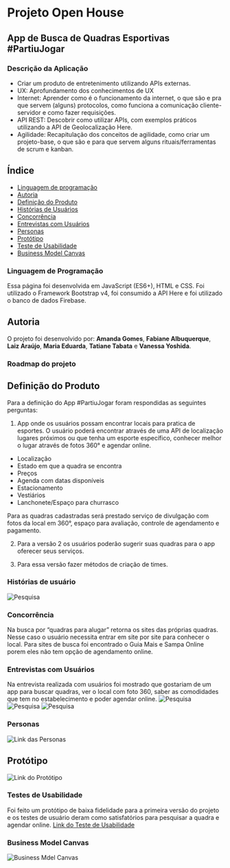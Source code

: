 # Projeto Open House
## App de Busca de Quadras Esportivas #PartiuJogar

### Descrição da Aplicação
* Criar um produto de entretenimento utilizando APIs externas.
* UX: Aprofundamento dos conhecimentos de UX
* Internet: Aprender como é o funcionamento da internet, o que são e pra que servem (alguns) protocolos, como funciona a comunicação cliente-servidor e como fazer requisições.
* API REST: Descobrir como utilizar APIs, com exemplos práticos utilizando a API de Geolocalização Here. 
* Agilidade: Recapitulação dos conceitos de agilidade, como criar um projeto-base, o que são e para que servem alguns rituais/ferramentas de scrum e kanban.


## Índice

* [Linguagem de programação](#Linguagem-de-programação)
* [Autoria](#Autoria)
* [Definição do Produto](#Definição-do-produto)
* [Histórias de Usuários](#Histórias-de-Usuários)
* [Concorrência](#Concorrência)
* [Entrevistas com Usuários](#Entrevistas-com-Usuários)
* [Personas](#Personas)
* [Protótipo](#Protótipo)
* [Teste de Usabilidade](#Teste-de-usabilidade)
* [Business Model Canvas](#Business-Model-Canvas)


### Linguagem de Programação
Essa página foi desenvolvida em JavaScript (ES6+), HTML e CSS.
Foi utilizado o Framework Bootstrap v4, foi consumido a API Here e foi utilizado o banco de dados Firebase.


## Autoria
O projeto foi desenvolvido por: **Amanda Gomes**, **Fabiane Albuquerque**, **Laiz Araújo**, **Maria Eduarda**, **Tatiane Tabata** e **Vanessa Yoshida**.


### Roadmap do projeto
## Definição do Produto
Para a definição do App #PartiuJogar foram respondidas as seguintes perguntas:

1. App onde os usuários possam encontrar locais para pratica de esportes. O usuário poderá encontrar através de uma API de localização lugares próximos ou que tenha um esporte específico, conhecer melhor o lugar através de fotos 360° e agendar online.
* Localização
* Estado em que a quadra se encontra
* Preços
* Agenda com datas disponíveis
* Estacionamento
* Vestiários
* Lanchonete/Espaço para churrasco

Para as quadras cadastradas será prestado serviço de divulgação com fotos da local em 360°, espaço para avaliação, controle de agendamento e pagamento. 

2. Para a versão 2 os usuários poderão sugerir suas quadras para o app oferecer seus serviços.

3. Para essa versão fazer métodos de criação de times.


### Histórias de usuário
![Pesquisa](https://drive.google.com/file/d/1_itpfioPYtlCzApJET9rtqVor4NtMgkr/view?usp=sharing)


### Concorrência
Na busca por “quadras para alugar” retorna os sites das próprias quadras. Nesse caso o usuário necessita entrar em site por site para conhecer o local.
Para sites de busca foi encontrado o Guia Mais e Sampa Online porem eles não tem opção de agendamento online.


### Entrevistas com Usuários
Na entrevista realizada com usuários foi mostrado que gostariam de um app para buscar quadras, ver o local com foto 360, saber as comodidades que tem no estabelecimento e poder agendar online.
![Pesquisa](https://docs.google.com/forms/d/e/1FAIpQLSdNR0QVOVZQO2rQiDewZl7AqkBtdxUucZGncY8ZsVqKxOrDWQ/viewform)
![Pesquisa](.assets/img/pesquisa1.jpeg)
![Pesquisa](.assets/img/pesquisa2.jpeg)


### Personas
![Link das Personas](https://docs.google.com/document/d/19DyEV91pZXRt7bac0e5ksczo1137NNXxZwSPdtOLdY8/edit)


## Protótipo
![Link do Protótipo](https://xd.adobe.com/view/a492e102-86c5-49ab-7b8f-bacf65139054-d2a3/?fullscreen)


### Testes de Usabilidade
Foi feito um protótipo de baixa fidelidade para a primeira versão do projeto e os testes de usuário deram como satisfatórios para pesquisar a quadra e agendar online.
[Link do Teste de Usabilidade](https://xd.adobe.com/view/a492e102-86c5-49ab-7b8f-bacf65139054-d2a3/?fullscreen)


### Business Model Canvas
![Business Mdel Canvas](https://canvanizer.com/canvas/wk5XSOxgCVI6F)
